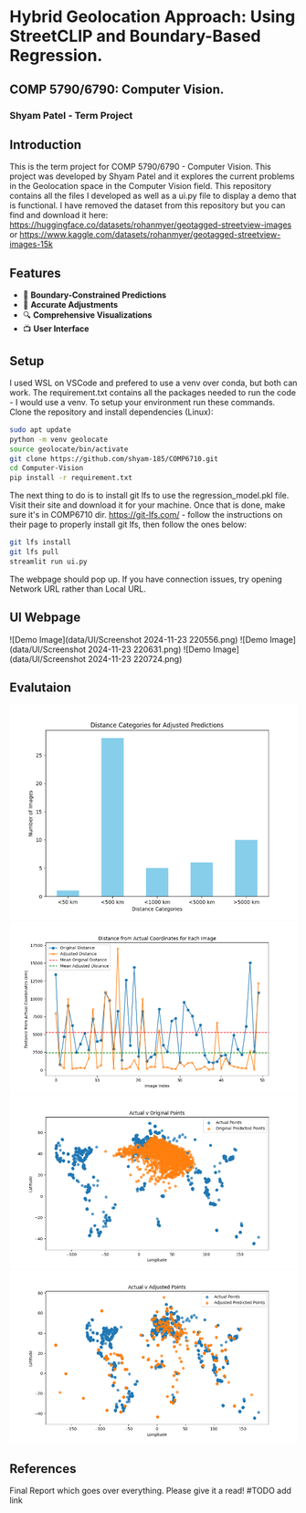 # Hybrid Geolocation Approach: Using StreetCLIP and Boundary-Based Regression. 
## COMP 5790/6790: Computer Vision.
### Shyam Patel - Term Project

## Introduction
This is the term project for COMP 5790/6790 - Computer Vision. This project was developed by Shyam Patel and it explores the current problems in the Geolocation space in the Computer Vision field. This repository contains all the files I developed as well as a ui.py file to display a demo that is functional. I have removed the dataset from this repository but you can find and download it here: https://huggingface.co/datasets/rohanmyer/geotagged-streetview-images or https://www.kaggle.com/datasets/rohanmyer/geotagged-streetview-images-15k

## Features
- 📍 **Boundary-Constrained Predictions**
- 🚀 **Accurate Adjustments**
- 🔍 **Comprehensive Visualizations**
- 📺 **User Interface**

## Setup
I used WSL on VSCode and prefered to use a venv over conda, but both can work. The requirement.txt contains all the packages needed to run the code - I would use a venv.
To setup your environment run these commands.
Clone the repository and install dependencies (Linux):
```bash
sudo apt update
python -m venv geolocate
source geolocate/bin/activate
git clone https://github.com/shyam-185/COMP6710.git
cd Computer-Vision
pip install -r requirement.txt
```
The next thing to do is to install git lfs to use the regression_model.pkl file. Visit their site and download it for your machine. Once that is done, make sure it's in COMP6710 dir.
https://git-lfs.com/ - follow the instructions on their page to properly install git lfs, then follow the ones below:
```bash
git lfs install
git lfs pull
streamlit run ui.py
```
The webpage should pop up. If you have connection issues, try opening Network URL rather than Local URL.

## UI Webpage
![Demo Image](data/UI/Screenshot 2024-11-23 220556.png)
![Demo Image](data/UI/Screenshot 2024-11-23 220631.png)
![Demo Image](data/UI/Screenshot 2024-11-23 220724.png)

## Evalutaion
![Distance Accuracy for Adjusted Model](data/graphs/distance_categories.png)
![Distance Accuracy Line Graph](data/graphs/distance_line_plot.png)
![Scatter Plot Actual vs. Original Prediction](data/graphs/scatter_actual_vs_original.png)
![Scatter Plot Actual vs. Adjusted Prediction](data/graphs/scatter_actual_vs_adjusted.png)


## References
Final Report which goes over everything. Please give it a read!
#TODO add link
 
